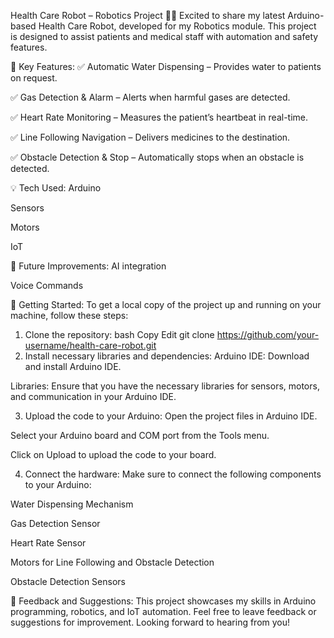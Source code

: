 Health Care Robot – Robotics Project 🤖💡
Excited to share my latest Arduino-based Health Care Robot, developed for my Robotics module. This project is designed to assist patients and medical staff with automation and safety features.

🔹 Key Features:
✅ Automatic Water Dispensing – Provides water to patients on request.

✅ Gas Detection & Alarm – Alerts when harmful gases are detected.

✅ Heart Rate Monitoring – Measures the patient’s heartbeat in real-time.

✅ Line Following Navigation – Delivers medicines to the destination.

✅ Obstacle Detection & Stop – Automatically stops when an obstacle is detected.

💡 Tech Used:
Arduino

Sensors

Motors

IoT

📌 Future Improvements:
AI integration

Voice Commands

🚀 Getting Started:
To get a local copy of the project up and running on your machine, follow these steps:

1. Clone the repository:
bash
Copy
Edit
git clone https://github.com/your-username/health-care-robot.git
2. Install necessary libraries and dependencies:
Arduino IDE: Download and install Arduino IDE.

Libraries: Ensure that you have the necessary libraries for sensors, motors, and communication in your Arduino IDE.

3. Upload the code to your Arduino:
Open the project files in Arduino IDE.

Select your Arduino board and COM port from the Tools menu.

Click on Upload to upload the code to your board.

4. Connect the hardware:
Make sure to connect the following components to your Arduino:

Water Dispensing Mechanism

Gas Detection Sensor

Heart Rate Sensor

Motors for Line Following and Obstacle Detection

Obstacle Detection Sensors

📩 Feedback and Suggestions:
This project showcases my skills in Arduino programming, robotics, and IoT automation. Feel free to leave feedback or suggestions for improvement. Looking forward to hearing from you!

